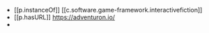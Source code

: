 
- [[p.instanceOf]] [[c.software.game-framework.interactivefiction]]
- [[p.hasURL]] https://adventuron.io/
- 